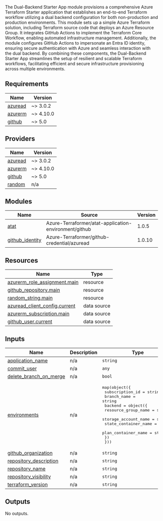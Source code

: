 The Dual-Backend Starter App module provisions a comprehensive Azure Terraform Starter application that establishes an end-to-end Terraform workflow utilizing a dual backend configuration for both non-production and production environments. This module sets up a simple Azure Terraform solution, including Terraform source code that deploys an Azure Resource Group. It integrates GitHub Actions to implement the Terraform Core Workflow, enabling automated infrastructure management. Additionally, the module configures GitHub Actions to impersonate an Entra ID identity, ensuring secure authentication with Azure and seamless interaction with the dual backend. By combining these components, the Dual-Backend Starter App streamlines the setup of resilient and scalable Terraform workflows, facilitating efficient and secure infrastructure provisioning across multiple environments.

<!-- BEGIN_TF_DOCS -->
## Requirements

| Name | Version |
|------|---------|
| <a name="requirement_azuread"></a> [azuread](#requirement\_azuread) | ~> 3.0.2 |
| <a name="requirement_azurerm"></a> [azurerm](#requirement\_azurerm) | ~> 4.10.0 |
| <a name="requirement_github"></a> [github](#requirement\_github) | ~> 5.0 |

## Providers

| Name | Version |
|------|---------|
| <a name="provider_azuread"></a> [azuread](#provider\_azuread) | ~> 3.0.2 |
| <a name="provider_azurerm"></a> [azurerm](#provider\_azurerm) | ~> 4.10.0 |
| <a name="provider_github"></a> [github](#provider\_github) | ~> 5.0 |
| <a name="provider_random"></a> [random](#provider\_random) | n/a |

## Modules

| Name | Source | Version |
|------|--------|---------|
| <a name="module_atat"></a> [atat](#module\_atat) | Azure-Terraformer/atat-application-environment/github | 1.0.5 |
| <a name="module_github_identity"></a> [github\_identity](#module\_github\_identity) | Azure-Terraformer/github-credential/azuread | 1.0.10 |

## Resources

| Name | Type |
|------|------|
| [azurerm_role_assignment.main](https://registry.terraform.io/providers/hashicorp/azurerm/latest/docs/resources/role_assignment) | resource |
| [github_repository.main](https://registry.terraform.io/providers/integrations/github/latest/docs/resources/repository) | resource |
| [random_string.main](https://registry.terraform.io/providers/hashicorp/random/latest/docs/resources/string) | resource |
| [azuread_client_config.current](https://registry.terraform.io/providers/hashicorp/azuread/latest/docs/data-sources/client_config) | data source |
| [azurerm_subscription.main](https://registry.terraform.io/providers/hashicorp/azurerm/latest/docs/data-sources/subscription) | data source |
| [github_user.current](https://registry.terraform.io/providers/integrations/github/latest/docs/data-sources/user) | data source |

## Inputs

| Name | Description | Type | Default | Required |
|------|-------------|------|---------|:--------:|
| <a name="input_application_name"></a> [application\_name](#input\_application\_name) | n/a | `string` | n/a | yes |
| <a name="input_commit_user"></a> [commit\_user](#input\_commit\_user) | n/a | `any` | n/a | yes |
| <a name="input_delete_branch_on_merge"></a> [delete\_branch\_on\_merge](#input\_delete\_branch\_on\_merge) | n/a | `bool` | `true` | no |
| <a name="input_environments"></a> [environments](#input\_environments) | n/a | <pre>map(object({<br>    subscription_id = string<br>    branch_name     = string<br>    backend = object({<br>      resource_group_name  = string<br>      storage_account_name = string<br>      state_container_name = string<br>      plan_container_name  = string<br>    })<br>  }))</pre> | n/a | yes |
| <a name="input_github_organization"></a> [github\_organization](#input\_github\_organization) | n/a | `string` | n/a | yes |
| <a name="input_repository_description"></a> [repository\_description](#input\_repository\_description) | n/a | `string` | n/a | yes |
| <a name="input_repository_name"></a> [repository\_name](#input\_repository\_name) | n/a | `string` | n/a | yes |
| <a name="input_repository_visibility"></a> [repository\_visibility](#input\_repository\_visibility) | n/a | `string` | n/a | yes |
| <a name="input_terraform_version"></a> [terraform\_version](#input\_terraform\_version) | n/a | `string` | `"1.9.8"` | no |

## Outputs

No outputs.
<!-- END_TF_DOCS -->